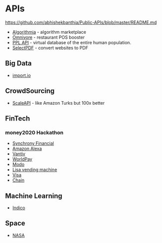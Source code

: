 # APIs

https://github.com/abhishekbanthia/Public-APIs/blob/master/README.md

- [Algorithmia](https://algorithmia.com/) - algorithm marketplace
- [Omnivore](http://omnivore.io/) - restaurant POS booster
- [PPL API](http://pplapi.com/) - virtual database of the entire human population.
- [SelectPDF](http://selectpdf.com/) - convert websites to PDF


## Big Data

- [import.io](https://www.import.io/partners/developers/)

## CrowdSourcing

- [ScaleAPI](https://www.scaleapi.com/) - like Amazon Turks but 100x better



## FinTech

### money2020 Hackathon
- [Synchrony Financial](https://github.com/SYFHackathons/money2020/)
- [Amazon Alexa](https://developer.amazon.com/alexa)
- [Vantiv](https://developer.vantiv.com/)
- [WorldPay](https://www.worldpay.com/us/developers/apidocs/getstarted.html)
- [Modo](https://www.gomo.do/)
- [Lisa vending machine](https://www.golisa.com/)
- [Visa](https://developer.visa.com/)
- [Chain](https://chain.com/)

## Machine Learning

- [Indico](https://indico.io/)

## Space

- [NASA](https://api.nasa.gov/)
